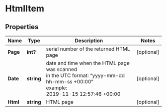 # HtmlItem


## Properties

| Name | Type | Description | Notes |
|------------ | ------------- | ------------- | -------------|
**Page** | **int?** | serial number of the returned HTML page |[optional]|
**Date** | **string** | date and time when the HTML page was scanned<br>in the UTC format: “yyyy-mm-dd hh-mm-ss +00:00”<br>example:<br>2019-11-15 12:57:46 +00:00 |[optional]|
**Html** | **string** | HTML page |[optional]|